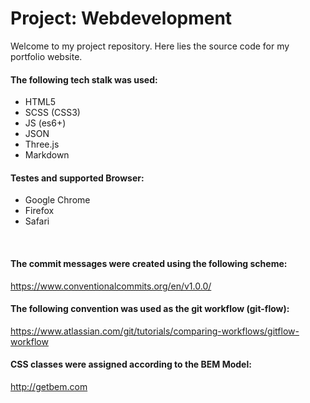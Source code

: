 # Project: Webdevelopment

Welcome to my project repository. Here lies the source code for my portfolio website.

#### The following tech stalk was used:
- HTML5
- SCSS (CSS3)
- JS (es6+)
- JSON
- Three.js
- Markdown

#### Testes and supported Browser:
- Google Chrome
- Firefox
- Safari

<br />

#### The commit messages were created using the following scheme:
https://www.conventionalcommits.org/en/v1.0.0/

#### The following convention was used as the git workflow (git-flow):
https://www.atlassian.com/git/tutorials/comparing-workflows/gitflow-workflow

#### CSS classes were assigned according to the BEM Model:
http://getbem.com
